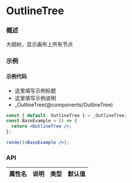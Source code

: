 
# OutlineTree


### 概述

大纲树，显示画布上所有节点


### 示例

#### 示例代码

- 这里填写示例标题
- 这里填写示例说明
- _OutlineTree(@components/OutlineTree)

```jsx
const { default: OutlineTree } = _OutlineTree;
const BaseExample = () => {
  return <OutlineTree />;
};

render(<BaseExample />);

```


### API

| 属性名 | 说明 | 类型 | 默认值 |
| ------ | ---- | ---- | ------ |

